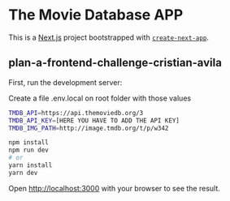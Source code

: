 # The Movie Database APP

This is a [Next.js](https://nextjs.org/) project bootstrapped with [`create-next-app`](https://github.com/vercel/next.js/tree/canary/packages/create-next-app).

## plan-a-frontend-challenge-cristian-avila

First, run the development server:

Create a file .env.local on root folder with those values

```bash
TMDB_API=https://api.themoviedb.org/3
TMDB_API_KEY=[HERE YOU HAVE TO ADD THE API KEY]
TMDB_IMG_PATH=http://image.tmdb.org/t/p/w342
```

```bash
npm install
npm run dev
# or
yarn install
yarn dev
```

Open [http://localhost:3000](http://localhost:3000) with your browser to see the result.
